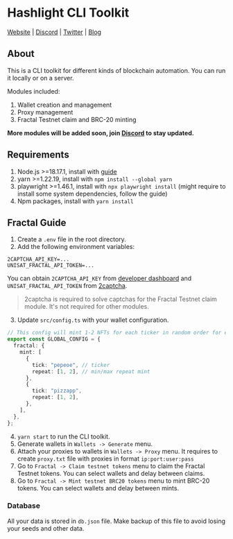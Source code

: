 # Hashlight CLI Toolkit
[Website](https://hashlight.xyz/) | [Discord](https://discord.gg/tKbHweDkeY) | [Twitter](https://x.com/hashlight) | [Blog](https://teletype.in/@hashlight)

## About
This is a CLI toolkit for different kinds of blockchain automation. You can run it locally or on a server.

Modules included:
1. Wallet creation and management
2. Proxy management
3. Fractal Testnet claim and BRC-20 minting

**More modules will be added soon, join [Discord](https://discord.gg/tKbHweDkeY) to stay updated.**


## Requirements
1. Node.js >=18.17.1, install with [guide](https://nodejs.org/en/download/package-manager)
2. yarn >=1.22.19, install with `npm install --global yarn`
3. playwright >=1.46.1, install with `npx playwright install` (might require to install some system dependencies, follow the guide)
4. Npm packages, install with `yarn install`

## Fractal Guide
1. Create a `.env` file in the root directory.
2. Add the following environment variables:
```
2CAPTCHA_API_KEY=... 
UNISAT_FRACTAL_API_TOKEN=...
```
You can obtain `2CAPTCHA_API_KEY` from [developer dashboard](https://developer.unisat.io/account/login) and `UNISAT_FRACTAL_API_TOKEN` from [2captcha](https://2captcha.com/enterpage).

> 2captcha is required to solve captchas for the Fractal Testnet claim module. It's not required for other modules.
3. Update `src/config.ts` with your wallet configuration.
```ts
// This config will mint 1-2 NFTs for each ticker in random order for each wallet you select
export const GLOBAL_CONFIG = {
  fractal: {
    mint: [
      {
        tick: "pepeoe", // ticker
        repeat: [1, 2], // min/max repeat mint
      },
      {
        tick: "pizzapp",
        repeat: [1, 2],
      },
    ],
  },
};
```
4. `yarn start` to run the CLI toolkit.
6. Generate wallets in `Wallets -> Generate` menu.
7. Attach your proxies to wallets in `Wallets -> Proxy` menu. It requires to create `proxy.txt` file with proxies in format `ip:port:user:pass`
8. Go to `Fractal -> Claim testnet tokens` menu to claim the Fractal Testnet tokens. You can select wallets and delay between claims.
9. Go to `Fractal -> Mint testnet BRC20 tokens` menu to mint BRC-20 tokens. You can select wallets and delay between mints.

### Database
All your data is stored in `db.json` file. Make backup of this file to avoid losing your seeds and other data.



